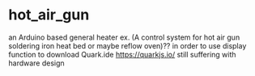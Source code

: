 # hot_air_gun
an Arduino based general heater ex. (A control system for hot air gun soldering iron heat bed or maybe reflow oven)??
in order to use display function to download Quark.ide https://quarkjs.io/
still suffering with hardware design
